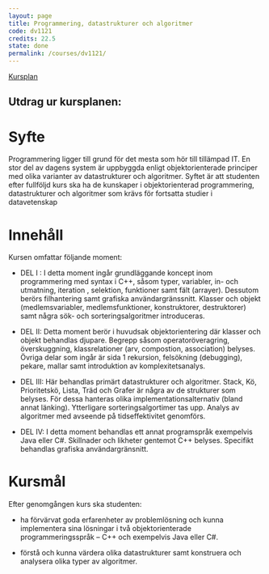 ```yaml
---
layout: page
title: Programmering, datastrukturer och algoritmer
code: dv1121
credits: 22.5
state: done
permalink: /courses/dv1121/
---
```


[Kursplan](/files/courseplan/dv1121.pdf)

Utdrag ur kursplanen:
---

Syfte
===
Programmering ligger till grund för det mesta som hör till tillämpad IT. 
En stor del av dagens system är uppbyggda enligt objektorienterade principer med olika varianter av datastrukturer och algoritmer. 
Syftet är att studenten efter fullföljd kurs ska ha de kunskaper i objektorienterad programmering, datastrukturer och algoritmer 
som krävs för fortsatta studier i datavetenskap

Innehåll
===
Kursen omfattar följande moment:

- DEL I : I detta moment ingår grundläggande
koncept inom programmering med syntax i C++,
såsom typer, variabler, in- och utmatning, iteration ,
selektion, funktioner samt fält (arrayer). Dessutom
berörs filhantering samt grafiska
användargränssnitt. Klasser och objekt
(medlemsvariabler, medlemsfunktioner,
konstruktorer, destruktorer) samt några sök- och
sorteringsalgoritmer introduceras.

- DEL II: Detta moment berör i huvudsak
objektorientering där klasser och objekt behandlas
djupare. Begrepp såsom operatoröveragring,
överskuggning, klassrelationer (arv, compostion,
association) belyses. Övriga delar som ingår är
sida 1
rekursion, felsökning (debugging), pekare, mallar
samt introduktion av komplexitetsanalys.

- DEL III: Här behandlas primärt datastrukturer och
algoritmer. Stack, Kö, Prioritetskö, Lista, Träd och
Grafer är några av de strukturer som belyses. För
dessa hanteras olika implementationsalternativ
(bland annat länking). Ytterligare
sorteringsalgortimer tas upp. Analys av algoritmer
med avseende på tidseffektivitet genomförs.

- DEL IV: I detta moment behandlas ett annat
programspråk exempelvis Java eller C#. Skillnader
och likheter gentemot C++ belyses. Specifikt
behandlas grafiska användargränsnitt.

Kursmål
===
Efter genomgången kurs ska studenten:

- ha förvärvat goda erfarenheter av problemlösning
och kunna implementera sina lösningar i två
objektorienterade programmeringsspråk – C++ och
exempelvis Java eller C#.

- förstå och kunna värdera olika datastrukturer
samt konstruera och analysera olika typer av
algoritmer.
